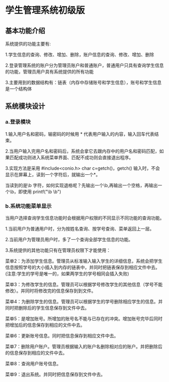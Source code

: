 学生管理系统初级版
===

## 基本功能介绍

系统提供的功能主要有:

1.学生信息的查询、修改、增加、删除，账户信息的查询、修改、增加、删除

2.登录管理系统的账户分为管理员账户和普通账户，普通用户只具有查询学生信息的功能，管理员用户具有系统提供的所有功能

3.主要用到的数据结构有：链表（内存中存储账号和学生信息），账号和学生信息是一个结构体

## 系统模块设计

### a.登录模块

1.输入用户名和密码，输密码的时候用 * 代表用户输入的内容，输入回车代表结束。

2.当用户输入完用户名和密码后，系统会拿它去跟内存中的用户名和密码匹配，如果匹配成功则进入系统菜单界面、匹配不成功则会直接退出程序。

3.实现方法是采用 #include<conio.h> char c=getch()，getch() 输入时，不会显示在屏幕上，读到一个字符后，就输出一个*。

  当读到的是\b 字符，如何实现退格呢？先输出一个\b,再输出一个空格，再输出一个\b，即使用 printf("\b \b")
  
### b.系统功能菜单显示

当用户选择查询学生信息功能时会根据用户权限的不同显示不同功能的查询功能。

1.当前用户为普通用户时，分为按姓名查询、按学号查询、菜单返回上一层。

2.当前用户为管理员用户时，多了一个查询全部学生信息的功能。

3.系统提供的其他功能只有在管理员权限下才能使用：

菜单2：为添加学生信息。管理员从标准输入输入学生的详细信息，系统会把学生信息按照学号的大小插入到内存的链表中，并同时把链表保存到相应文件中去。(注意:学生的学号是唯一的，如果两学生的学号相同会插入失败)

菜单3：为修改学生的信息。管理员可以根据学号修改学生的其他信息（学号不能修改）。并同时将修改完的信息保存到到文件。

菜单4：为删除学生的信息。管理员可以根据学生的学号删除相应学生的信息。并同时把删除后的学生信息保存到文件中去。

菜单5：是增加账号。所增加的账号名不能与已存在的冲突。增加账号完毕后同时把增加后的信息保存到相应的文件中去。

菜单6：更新账号信息。同时把信息保存到相应文件中去。

菜单7：删除用户账户。管理员根据输入的账户名删除相对应的账户。并把删除后的信息保存到相应的文件中去。

菜单8：查询用户账号信息。

菜单9：退出系统。并同时把信息保存到文件中去。
